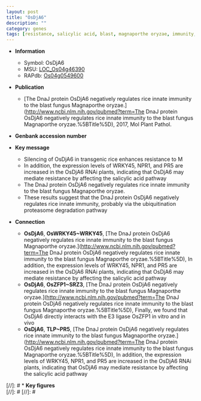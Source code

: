 ```yaml
---
layout: post
title: "OsDjA6"
description: ""
category: genes
tags: [resistance, salicylic acid, blast, magnaporthe oryzae, immunity, innate immunity]
---
```


* **Information**  
    + Symbol: OsDjA6  
    + MSU: [LOC_Os04g46390](http://rice.plantbiology.msu.edu/cgi-bin/ORF_infopage.cgi?orf=LOC_Os04g46390)  
    + RAPdb: [Os04g0549600](http://rapdb.dna.affrc.go.jp/viewer/gbrowse_details/irgsp1?name=Os04g0549600)  

* **Publication**  
    + [The DnaJ protein OsDjA6 negatively regulates rice innate immunity to the blast fungus Magnaporthe oryzae.](http://www.ncbi.nlm.nih.gov/pubmed?term=The DnaJ protein OsDjA6 negatively regulates rice innate immunity to the blast fungus Magnaporthe oryzae.%5BTitle%5D), 2017, Mol Plant Pathol.

* **Genbank accession number**  

* **Key message**  
    + Silencing of OsDjA6 in transgenic rice enhances resistance to M
    + In addition, the expression levels of WRKY45, NPR1, and PR5 are increased in the OsDjA6 RNAi plants, indicating that OsDjA6 may mediate resistance by affecting the salicylic acid pathway
    + The DnaJ protein OsDjA6 negatively regulates rice innate immunity to the blast fungus Magnaporthe oryzae.
    + These results suggest that the DnaJ protein OsDjA6 negatively regulates rice innate immunity, probably via the ubiquitination proteasome degradation pathway

* **Connection**  
    + __OsDjA6__, __OsWRKY45~WRKY45__, [The DnaJ protein OsDjA6 negatively regulates rice innate immunity to the blast fungus Magnaporthe oryzae.](http://www.ncbi.nlm.nih.gov/pubmed?term=The DnaJ protein OsDjA6 negatively regulates rice innate immunity to the blast fungus Magnaporthe oryzae.%5BTitle%5D), In addition, the expression levels of WRKY45, NPR1, and PR5 are increased in the OsDjA6 RNAi plants, indicating that OsDjA6 may mediate resistance by affecting the salicylic acid pathway
    + __OsDjA6__, __OsZFP1~SRZ3__, [The DnaJ protein OsDjA6 negatively regulates rice innate immunity to the blast fungus Magnaporthe oryzae.](http://www.ncbi.nlm.nih.gov/pubmed?term=The DnaJ protein OsDjA6 negatively regulates rice innate immunity to the blast fungus Magnaporthe oryzae.%5BTitle%5D), Finally, we found that OsDjA6 directly interacts with the E3 ligase OsZFP1 in vitro and in vivo
    + __OsDjA6__, __TLP~PR5__, [The DnaJ protein OsDjA6 negatively regulates rice innate immunity to the blast fungus Magnaporthe oryzae.](http://www.ncbi.nlm.nih.gov/pubmed?term=The DnaJ protein OsDjA6 negatively regulates rice innate immunity to the blast fungus Magnaporthe oryzae.%5BTitle%5D), In addition, the expression levels of WRKY45, NPR1, and PR5 are increased in the OsDjA6 RNAi plants, indicating that OsDjA6 may mediate resistance by affecting the salicylic acid pathway

[//]: # * **Key figures**  
[//]: # 
[//]: # 
